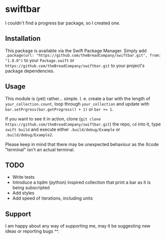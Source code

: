 # swiftbar
I couldn't find a progress bar package, so I created one.

## Installation
This package is available via the Swift Package Manager. Simply add ```.package(url: "https://github.com/theBreadCompany/swiftbar.git", from: "1.0.0")``` to your ```Package.swift``` or ```https://github.com/theBreadCompany/swiftbar.git``` to your project's package dependencies.

## Usage
This module is (yet) rather... simple. I. e. create a bar with the length of ```your_collection.count```, loop through ```your_collection``` and update with ```bar.setPrgress(bar.getProgress() + 1)``` or ```bar += 1```. 

If you want to see it in action, clone (```git clone https://github.com/theBreadCompany/swiftbar.git```) the repo, ```cd``` into it, type ```swift build``` and execute either ```.build/debug/Example``` or ```.build/debug/Example2```.

Please keep in mind that there may be unexpected behaviour as the Xcode "terminal" isn't an actual terminal.

## TODO
- Write tests
- Introduce a tqdm (python) inspired collection that print a bar as it is being subscripted
- Add styles
- Add speed of iterations, including units

## Support
I am happy about any way of supporting me, may it be suggesting new ideas or reporting bugs ^^.
